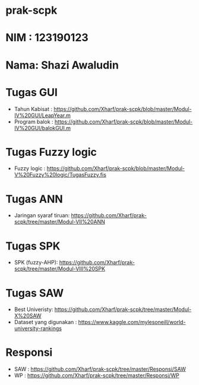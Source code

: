 # prak-scpk
# NIM : 123190123
# Nama: Shazi Awaludin

# Tugas GUI
- Tahun Kabisat : https://github.com/Xharf/prak-scpk/blob/master/Modul-IV%20GUI/LeapYear.m
- Program balok : https://github.com/Xharf/prak-scpk/blob/master/Modul-IV%20GUI/balokGUI.m

# Tugas Fuzzy logic
- Fuzzy logic   : https://github.com/Xharf/prak-scpk/blob/master/Modul-V%20Fuzzy%20logic/TugasFuzzy.fis

# Tugas ANN
- Jaringan syaraf tiruan: https://github.com/Xharf/prak-scpk/tree/master/Modul-VII%20ANN

# Tugas SPK 
- SPK (fuzzy-AHP): https://github.com/Xharf/prak-scpk/tree/master/Modul-VIII%20SPK

# Tugas SAW
- Best Univeristy: https://github.com/Xharf/prak-scpk/tree/master/Modul-X%20SAW
- Dataset yang digunakan : https://www.kaggle.com/mylesoneill/world-university-rankings 

# Responsi
- SAW : https://github.com/Xharf/prak-scpk/tree/master/Responsi/SAW
- WP : https://github.com/Xharf/prak-scpk/tree/master/Responsi/WP
